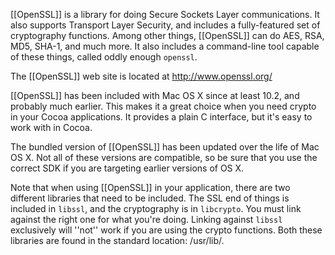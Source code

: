 [[OpenSSL]] is a library for doing Secure Sockets Layer communications. It also supports Transport Layer Security, and includes a fully-featured set of cryptography functions. Among other things, [[OpenSSL]] can do AES, RSA, MD5, SHA-1, and much more. It also includes a command-line tool capable of these things, called oddly enough <code>openssl</code>.

The [[OpenSSL]] web site is located at http://www.openssl.org/

[[OpenSSL]] has been included with Mac OS X since at least 10.2, and probably much earlier. This makes it a great choice when you need crypto in your Cocoa applications. It provides a plain C interface, but it's easy to work with in Cocoa.

The bundled version of [[OpenSSL]] has been updated over the life of Mac OS X. Not all of these versions are compatible, so be sure that you use the correct SDK if you are targeting earlier versions of OS X.

Note that when using [[OpenSSL]] in your application, there are two different libraries that need to be included. The SSL end of things is included in <code>libssl</code>, and the cryptography is in <code>libcrypto</code>. You must link against the right one for what you're doing. Linking against <code>libssl</code> exclusively will ''not'' work if you are using the crypto functions. Both these libraries are found in the standard location: /usr/lib/.